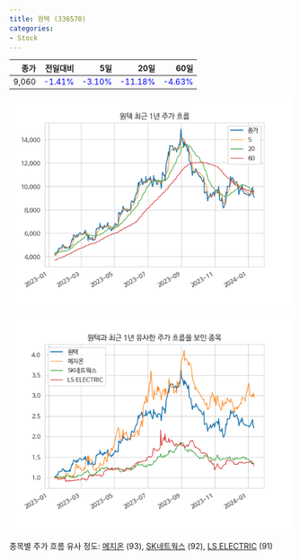 ```yaml
---
title: 원텍 (336570)
categories:
- Stock
---
```


|종가|전일대비|5일|20일|60일|
|---:|-------:|--:|---:|---:|
|9,060|<span style="color: blue">-1.41%</span>|<span style="color: blue">-3.10%</span>|<span style="color: blue">-11.18%</span>|<span style="color: blue">-4.63%</span>|


<!-- more -->

![336570](/assets/images/stock/336570.png)

![336570](/assets/images/stock/336570_sim.png)

종목별 주가 흐름 유사 정도:
[메지온](/stock/140410/) (93),
[SK네트웍스](/stock/001740/) (92),
[LS ELECTRIC](/stock/010120/) (91)